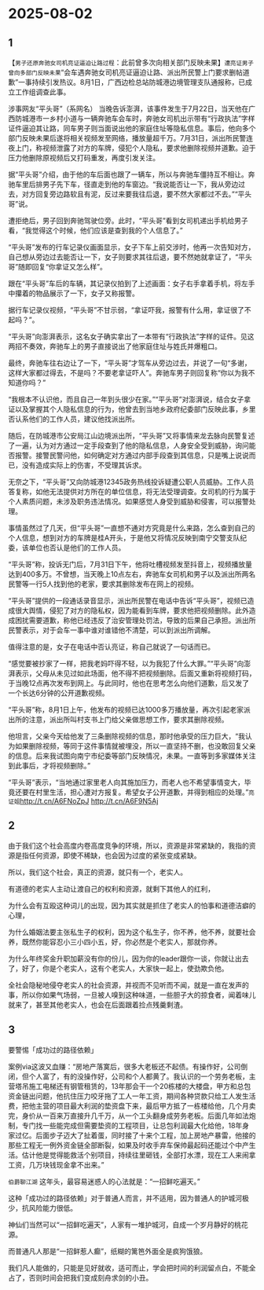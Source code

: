 # 2025-08-02

## 1

【`男子还原奔驰女司机亮证逼迫让路过程`：此前曾多次向相关部门反映未果】`遭亮证男子曾向多部门反映未果`“会车遇奔驰女司机亮证逼迫让路、派出所民警上门要求删帖道歉”一事持续引发热议。8月1日，广西边检总站防城港边境管理支队通报称，已成立工作组调查此事。

涉事网友“平头哥”（系网名） 当晚告诉澎湃，该事件发生于7月22日，当天他在广西防城港市一乡村小道与一辆奔驰车会车时，奔驰女司机出示带有“行政执法”字样证件逼迫其让路，同车男子则当面说出他的家庭住址等隐私信息。事后，他向多个部门反映未果后遂将相关视频发至网络，播放量超千万。7月31日，派出所民警连夜上门，称视频泄露了对方的车牌，侵犯个人隐私，要求他删除视频并道歉。迫于压力他删除原视频后又打码重发，再度引发关注。

据“平头哥”介绍，由于他的车后面也跟了一辆车，所以与奔驰车僵持互不相让。奔驰车里后排男子先下车，径直走到他的车窗边。“我说能否让一下，我从旁边过去，对方回复旁边路软且有泥，反过来要我往后退，要不然大家都过不去。”“平头哥”说。

遭拒绝后，男子回到奔驰驾驶位旁。此时，“平头哥”看到女司机递出手机给男子看，“我觉得这个时候，他们应该是查到我的个人信息了。”

“平头哥”发布的行车记录仪画面显示，女子下车上前交涉时，他再一次告知对方，自己想从旁边过去能否让一下，女子则要求其往后退，要不然她就拿证了，“平头哥”随即回复“你拿证又怎么样”。

跟在“平头哥”车后的车辆，其记录仪拍到了上述画面：女子右手拿着手机，将左手中攥着的物品展示了一下，女子又称报警。

据行车记录仪视频，“平头哥”不甘示弱，“拿证吓我，报警有什么用，拿证很了不起吗？”。

“平头哥”向澎湃表示，这名女子确实拿出了一本带有“行政执法”字样的证件。见这两招不奏效，奔驰车上的男子直接说出了他家庭住址与姓氏并爆粗口。

最终，奔驰车往右边让了一下，“平头哥”才驾车从旁边过去，并说了一句“多谢，这样大家都过得去，不是吗？不要老拿证吓人”。奔驰车男子则回复称“你以为我不知道你吗？”

“我根本不认识他，而且自己一年到头很少在家。”“平头哥”对澎湃说，结合女子拿证以及掌握其个人隐私信息的行为，他曾去到当地乡政府纪委部门反映此事，乡里否认系他们的工作人员，建议他找派出所。

随后，在防城港市公安局江山边境派出所，“平头哥”又将事情来龙去脉向民警复述了一遍，认为对方通过一定手段查到了他的隐私信息，人身安全受到威胁，询问能否报警。接警民警问他，如何确定对方通过内部手段查到其信息，只是嘴上说说而已，没有造成实际上的伤害，不受理其诉求。

无奈之下，“平头哥”又向防城港12345政务热线投诉疑遭公职人员威胁。工作人员答复称，如他无法提供对方所在的单位信息，将无法受理调查。女司机的行为属于个人素质问题，未涉及职务违法情况。如果感觉人身受到威胁和侵害，可以报警处理。

事情虽然过了几天，但“平头哥”一直想不通对方究竟是什么来路，怎么查到自己的个人信息，想到对方的车牌是桂A开头，于是他又将情况反映到南宁交警支队纪委，该单位也否认是他们的工作人员。

“平头哥”称，投诉无门后，7月31日下午，他将吐槽视频发至抖音上，视频播放量达到400多万。不曾想，当天晚上10点左右，奔驰车女司机和男子以及派出所两名民警等一行5人找到他的老家，要求其删除发布在网上的视频。

“平头哥”提供的一段通话录音显示，派出所民警在电话中告诉“平头哥”，视频已造成很大舆情，侵犯了对方的隐私权，因为能看到车牌，要求他把视频删除。此外造成困扰需要道歉，称他已经违反了治安管理处罚法，导致的后果自己承担。派出所民警表示，对于会车一事中谁对谁错他不清楚，可以到派出所调解。

值得注意的是，女子在电话中否认亮证，称自己就说了一句话而已。

“感觉要被抄家了一样，把我老妈吓得不轻，以为我犯了什么大罪。”“平头哥”向澎湃表示，父母从未见过如此场面，他不得不把视频删除。后面又重新将视频打码，于当晚12点再次发布到网上。与此同时，他也在思考怎么向他们道歉，后又发了一个长达6分钟的公开道歉视频。

“平头哥”称，8月1日上午，他发布的视频已达1000多万播放量，再次引起老家派出所的注意，派出所叫村支书上门给父亲做思想工作，要求其删除视频。

他坦言，父亲今天给他发了三条删除视频的信息，那时他承受的压力巨大，“我认为如果删除视频，等同于这件事情就被埋没，所以一直坚持不删，也没敢回复父亲的信息。后来我试图向南宁市纪委等部门反映情况，未果。一直等到多家媒体关注到此事后，才将视频删除。”

“平头哥”表示，“当地通过家里老人向其施加压力，而老人也不希望事情变大，毕竟还要在村里生活，担心遭对方报复。希望女子公开道歉，并得到相应的处理。”`亮证姐`http://t.cn/A6FNoZpJ http://t.cn/A6F9N5Aj

## 2

由于我们这个社会高度内卷高度竞争的环境，所以，资源是非常紧缺的，我指的资源是指任何资源，即使不稀缺，也会因为过度的紧张变成紧缺。

所以，我们这个社会，真正的资源，就只有一个，老实人。

有道德的老实人主动让渡自己的权利和资源，就剩下其他人的红利，

为什么会有互殴这种词儿的出现，因为其实就是抓住了老实人的怕事和道德洁癖的心理，

为什么婚姻法要主张私生子的权利，因为这个私生子，你不养，他不养，就要社会养，既然你能容忍小三小四小五，好，你必然是个老实人，那就你养。

为什么年终奖金升职加薪没有你的份儿，因为你的leader跟你一谈，你就让出去了，好了，你是个老实人，这有个老实人，大家快一起上，使劲欺负他。

全社会隐秘地侵夺老实人的社会资源，并视而不见听而不闻，就是一直在发声的事，所以你如果气场弱，一旦被人嗅到这种味道，一些胆子大的掠食者，闻着味儿就来了，甚至其他老实人，也会在后面跟着捡点残羹剩渣。

## 3

要警惕「成功过的路径依赖」

案例via这波又血赚：“房地产落寞后，很多大老板还不起债。有操作好，公司倒闭，但个人富了，有的没操作好，公司和个人都黄了。我认识的一个劳务老板，主营塔吊施工电梯还有钢管租赁的，13年那会干一个20栋楼的大楼盘，甲方和总包资金链出问题，他抗住压力咬牙拖了工人一年工资，期间各种贷款只给工人发生活费，把他主营的项目最大利润的垫资盘下来，最后甲方抵了一栋楼给他，几个月卖完，身价从一百来万直接升几千万，从一个工头翻身成劳务老板。后面几年如法炮制，专门找一些能完成但需要垫资的工程项目，让总包利润最大化给他，18年身家过亿。后面步子迈大了扯着蛋，同时接了十来个工程，加上房地产暴雷，他接的那些工程无一例外资金链全部断裂，如果及时收手弃车保帅最起码还能过个中产生活。估计他是觉得能救活个别项目，持续往里砸钱，全部打水漂，现在工人来闹拿工资，几万块钱现金拿不出来。”

`伯爵聊江湖` 这年头，最容易迷惑人的心法就是：“一招鲜吃遍天。”

这种「成功过的路径依赖」对于普通人而言，并不适用，因为普通人的护城河极少，抗风险能力很低。

神仙们当然可以“一招鲜吃遍天”，人家有一堆护城河，自成一个岁月静好的桃花源。

而普通凡人那是“一招鲜惹人癫”，纸糊的篱笆外面全是疯狗饿狼。

我们凡人能做的，只能是见好就收，适可而止，学会把时间的利润留点白，不能全占了，否则时间会把我们变成刻舟求剑的小丑。

